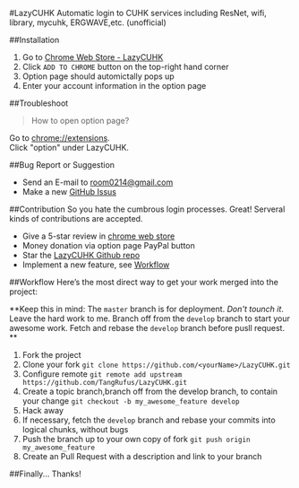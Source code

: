 #LazyCUHK
Automatic login to CUHK services including ResNet, wifi, library, mycuhk, ERGWAVE,etc. (unofficial)

##Installation
1. Go to [Chrome Web Store - LazyCUHK](https://chrome.google.com/webstore/detail/hhholmpehbnebpfklecipmcpkelnnabe)
2. Click `ADD TO CHROME` button on the top-right hand corner
3. Option page should automictally pops up 
4. Enter your account information in the option page

##Troubleshoot
> How to open option page?

Go to [chrome://extensions](chrome://extensions).  
Click "option" under LazyCUHK.   

##Bug Report or Suggestion
* Send an E-mail to <room0214@gmail.com>
* Make a new [GitHub Issus](https://github.com/TangRufus/LazyCUHK/issues)

##Contribution
So you hate the cumbrous login processes. Great!
Serveral kinds of contributions are accepted.

* Give a 5-star review in [chrome web store](https://chrome.google.com/webstore/detail/hhholmpehbnebpfklecipmcpkelnnabe/reviews)
* Money donation via option page PayPal button
* Star the [LazyCUHK Github repo](https://github.com/TangRufus/LazyCUHK)
* Implement a new feature, see [Workflow](https://github.com/TangRufus/LazyCUHK#Workflow)

##Workflow
Here’s the most direct way to get your work merged into the project:

**Keep this in mind: The `master` branch is for deployment.  _Don't tounch it_.  Leave the hard work to me.  Branch off from the `develop` branch to start your awesome work.  Fetch and rebase the `develop` branch before pusll request. **


1. Fork the project
2. Clone your fork `git clone https://github.com/<yourName>/LazyCUHK.git`
3. Configure remote `git remote add upstream https://github.com/TangRufus/LazyCUHK.git`
4. Create a topic branch,branch off from the develop branch, to contain your change `git checkout -b my_awesome_feature develop`
5. Hack away
6. If necessary, fetch the `develop` branch and rebase your commits into logical chunks, without bugs
7. Push the branch up to your own copy of fork `git push origin my_awesome_feature`
8. Create an Pull Request with a description and link to your branch


##Finally...
Thanks! 